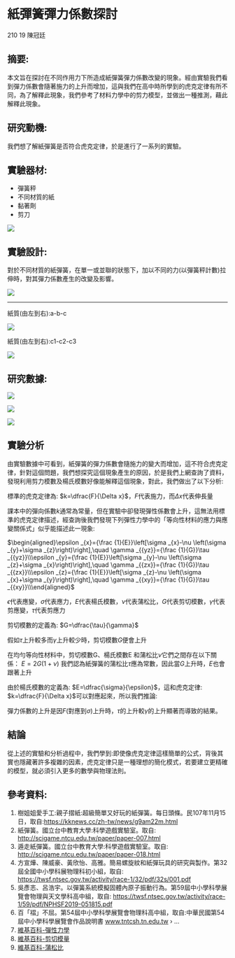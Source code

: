 # 紙彈簧彈力係數探討

210 19 陳冠廷

## 摘要:

本文旨在探討在不同作用力下所造成紙彈簧彈力係數改變的現象。經由實驗我們看到彈力係數會隨著施力的上升而增加，這與我們在高中時所學到的虎克定律有所不同，為了解釋此現象，我們參考了材料力學中的剪力模型，並做出一種推測，藉此解釋此現象。

## 研究動機:

我們想了解紙彈簧是否符合虎克定律，於是進行了一系列的實驗。

## 實驗器材:

* 彈簧秤
* 不同材質的紙
* 黏著劑
* 剪刀

![](https://i.imgur.com/l0wjPmG.jpg)


## 實驗設計:

對於不同材質的紙彈簧，在單一或並聯的狀態下，加以不同的力(以彈簧秤計數)拉伸時，對其彈力係數產生的改變及影響。

![](https://i.imgur.com/DML9zTd.jpg)

---

紙質(由左到右):a-b-c

![](https://i.imgur.com/7BJjhvH.jpg)
 
紙質(由左到右):c1-c2-c3

![](https://i.imgur.com/hWHL5Zr.jpg)

## 研究數據:

![](https://i.imgur.com/zS6lL6o.png)

![](https://i.imgur.com/xJYLXlZ.png)

![](https://i.imgur.com/PczytMB.png)

## 實驗分析

由實驗數據中可看到，紙彈簧的彈力係數會隨施力的變大而增加，這不符合虎克定律，針對這個問題，我們想探究這個現象產生的原因，於是我們上網查詢了資料，發現利用剪力模數及楊氏模數好像能解釋這個現象，對此，我們做出了以下分析:

標準的虎克定律為: $k=\dfrac{F}{\Delta x}$，$F$代表施力，而$\Delta x$代表伸長量

課本中的彈向係數$k$通常為常量，但在實驗中卻發現彈性係數會上升，這無法用標準的虎克定律描述，經查詢後我們發現下列彈性力學中的「等向性材料的應力與應變關係式」似乎能描述此一現象:

$\begin{aligned}\epsilon _{x}={\frac  {1}{E}}\left[\sigma _{x}-\nu \left(\sigma _{y}+\sigma _{z}\right)\right],\quad \gamma _{{yz}}={\frac  {1}{G}}\tau _{{yz}}\\\epsilon _{y}={\frac  {1}{E}}\left[\sigma _{y}-\nu \left(\sigma _{z}+\sigma _{x}\right)\right],\quad \gamma _{{zx}}={\frac  {1}{G}}\tau _{{zx}}\\\epsilon _{z}={\frac  {1}{E}}\left[\sigma _{z}-\nu \left(\sigma _{x}+\sigma _{y}\right)\right],\quad \gamma _{{xy}}={\frac  {1}{G}}\tau _{{xy}}\\\end{aligned}$

$\epsilon$代表應變，$\sigma$代表應力，$E$代表楊氏模數，$\nu$代表蒲松比，$G$代表剪切模數，$\gamma$代表剪應變，$\tau$代表剪應力

剪切模數的定義為: $G=\dfrac{\tau}{\gamma}$

假如$\tau$上升較多而$\gamma$上升較少時，剪切模數$G$便會上升

在均勻等向性材料中，剪切模數G、楊氏模數E 和蒲松比$\nu$它們之間存在以下關係： $E=2G(1+\nu)$
我們認為紙彈簧的蒲松比$\tau$應為常數，因此當$G$上升時，$E$也會跟著上升

由於楊氏模數的定義為: $E=\dfrac{\sigma}{\epsilon}$，這和虎克定律: $k=\dfrac{F}{\Delta x}$可以對應起來，所以我們推論:

彈力係數的上升是因$F$(對應到$\sigma$)上升時，$\tau$的上升較$\gamma$的上升顯著而導致的結果。

## 結論

從上述的實驗和分析過程中，我們學到:即使像虎克定律這樣簡單的公式，背後其實也隱藏著許多複雜的因素，虎克定律只是一種理想的簡化模式，若要建立更精確的模型，就必須引入更多的數學與物理法則。




## 參考資料:

1. 樹姐姐愛手工:親子摺紙:超級簡單又好玩的紙彈簧。每日頭條。民107年11月15日，取自:https://kknews.cc/zh-tw/news/g9am22m.html
2. 紙彈簧。國立台中教育大學:科學遊戲實驗室。取自:
http://scigame.ntcu.edu.tw/paper/paper-007.html
3. 遁走紙彈簧。國立台中教育大學:科學遊戲實驗室。取自:
http://scigame.ntcu.edu.tw/paper/paper-018.html
4. 方宣燁、陳威豪、黃欣怡、高雅。簡易螺旋紋和紙彈玩具的研究與製作。第32屆全國中小學科展物理科初小組，取自:
https://twsf.ntsec.gov.tw/activity/race-1/32/pdf/32s/001.pdf
5. 吳彥忞、呂浩宇。以彈簧系統模擬固體內原子振動行為。第59屆中小學科學展覽會物理與天文學科高中組，取自:
https://twsf.ntsec.gov.tw/activity/race-1/59/pdf/NPHSF2019-051815.pdf
6. 百「褶」不屈。第54屆中小學科學展覽會物理科高中組，取自:中華民國第54 屆中小學科學展覽會作品說明書
www.tntcsh.tn.edu.tw › ...
7. [維基百科-彈性力學](https://zh.wikipedia.org/wiki/%E5%BC%B9%E6%80%A7%E5%8A%9B%E5%AD%A6?fbclid=IwAR3YYiFTVRK73hzQ_p7CAKYA4A_nhcp2_tbVW8VCbURJrD32z8L76HHg_9s)
8. [維基百科-剪切模量](https://zh.wikipedia.org/wiki/%E5%89%AA%E5%88%87%E6%A8%A1%E9%87%8F?fbclid=IwAR15i19kt6P6GeVVaoqhVP0OL8enwLu-yNLSAEmdBiPQoJDBCOYuVQOXod8)
9. [維基百科-蒲松比](https://zh.wikipedia.org/wiki/%E6%B3%8A%E6%9D%BE%E6%AF%94) 